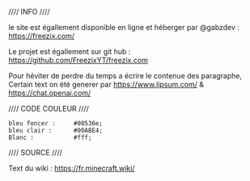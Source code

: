 //// INFO ////

le site est égallement disponible en ligne et héberger par @gabzdev :
https://freezix.com/


Le projet est égallement sur git hub :
https://github.com/FreezixYT/freezix.com


Pour héviter de perdre du temps a écrire le contenue des paragraphe, 
Certain text on été generer par
 https://www.lipsum.com/ & https://chat.openai.com/
 

//// CODE COULEUR ////

    bleu foncer :     #00536e;
    bleu clair :      #00ABE4;
    Blanc :           #fff;


//// SOURCE ////

Text du wiki : https://fr.minecraft.wiki/




